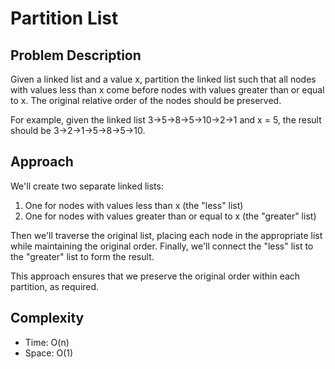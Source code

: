 # Partition List

## Problem Description
Given a linked list and a value x, partition the linked list such that all nodes with values less than x come before nodes with values greater than or equal to x. The original relative order of the nodes should be preserved.

For example, given the linked list 3->5->8->5->10->2->1 and x = 5, the result should be 3->2->1->5->8->5->10.

## Approach
We'll create two separate linked lists:
1. One for nodes with values less than x (the "less" list)
2. One for nodes with values greater than or equal to x (the "greater" list)

Then we'll traverse the original list, placing each node in the appropriate list while maintaining the original order. Finally, we'll connect the "less" list to the "greater" list to form the result.

This approach ensures that we preserve the original order within each partition, as required.

## Complexity
- Time: O(n)
- Space: O(1)
